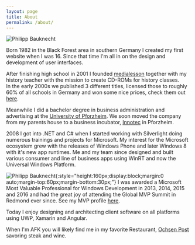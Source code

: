 ```yaml
---
layout: page
title: About
permalink: /about/
---
```


![Philipp Bauknecht](../images/portrait.jpg)  

Born 1982 in the Black Forest area in southern Germany I created my first website when I was 16. Since that time I'm all in on the design and development of user interfaces.  

After finishing high school in 2001 I founded [medialesson](http://www.medialesson.de) together with my history teacher with the mission to create CD-ROMs for history classes.  
In the early 2000s we published 3 different titles, licensed those to roughly 60% of all schools in Germany and won some nice prices, check them out [here](http://unterrichtssoftware.media-lesson.com/).  

Meanwhile I did a bachelor degree in business administration and advertising at the [University of Pforzheim](https://www.hs-pforzheim.de). We soon moved the company from my parents house to a business incubator, [Innotec](http://www.innotec-pforzheim.de/) in Pforzheim.  

2008 I got into .NET and C# when I started working with Silverlight doing numerous trainings and projects for Microsoft. My interest for the Microsoft ecosystem grew with the releases of Windows Phone and later Windows 8 with it's new app runtimes. Me and my team since designed and built various consumer and line of business apps using WinRT and now the Universal Windows Platform.  

![Philipp Bauknecht](../images/mvp.png){:style="height:160px;display:block;margin:0 auto;margin-top:60px;margin-bottom:30px;"}
I was awarded a Microsoft Most Valuable Professional for Windows Development in 2013, 2014, 2015 and 2016 and had the great joy of attending the Global MVP Summit in Redmond ever since. See my MVP profile [here](https://mvp.microsoft.com/en-us/PublicProfile/5000176?fullName=Philipp%20%20Bauknecht).   

Today I enjoy designing and architecting client software on all platforms using UWP, Xamarin and Angular.  

When I'm AFK you will likely find me in my favorite Restaurant, [Ochsen Post](http://www.ochsenpost.de) savoring steak and wine.